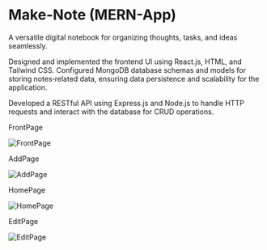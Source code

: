# Make-Note (MERN-App)

A versatile digital notebook for organizing thoughts, tasks, and ideas seamlessly.

Designed and implemented the frontend UI using React.js, HTML, and Tailwind CSS. Configured MongoDB database schemas and models for
storing notes‑related data, ensuring data persistence and scalability for the application.

Developed a RESTful API using Express.js and Node.js to handle HTTP requests and interact with the database for CRUD operations.

FrontPage

![FrontPage](https://github.com/chinmaygs/Make-Notes-MERN/assets/164546850/ca08867b-75ac-44ec-ae53-b74bd08d25e1)

AddPage

![AddPage](https://github.com/chinmaygs/Make-Notes-MERN/assets/164546850/ded24c4f-be17-40ae-bf0a-6fa25170638a)

HomePage

![HomePage](https://github.com/chinmaygs/Make-Notes-MERN/assets/164546850/95ced87b-1473-4a96-b116-4a5284896976)

EditPage

![EditPage](https://github.com/chinmaygs/Make-Notes-MERN/assets/164546850/39b12e1b-3fcc-4d8e-857f-52714821adc9)



